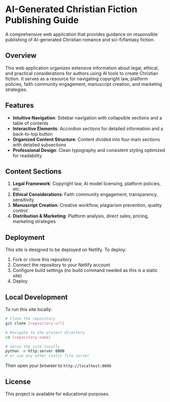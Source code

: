 # AI-Generated Christian Fiction Publishing Guide

A comprehensive web application that provides guidance on responsible publishing of AI-generated Christian romance and sci-fi/fantasy fiction.

## Overview

This web application organizes extensive information about legal, ethical, and practical considerations for authors using AI tools to create Christian fiction. It serves as a resource for navigating copyright law, platform policies, faith community engagement, manuscript creation, and marketing strategies.

## Features

- **Intuitive Navigation**: Sidebar navigation with collapsible sections and a table of contents
- **Interactive Elements**: Accordion sections for detailed information and a back-to-top button
- **Organized Content Structure**: Content divided into four main sections with detailed subsections
- **Professional Design**: Clean typography and consistent styling optimized for readability

## Content Sections

1. **Legal Framework**: Copyright law, AI model licensing, platform policies, etc.
2. **Ethical Considerations**: Faith community engagement, transparency, sensitivity
3. **Manuscript Creation**: Creative workflow, plagiarism prevention, quality control
4. **Distribution & Marketing**: Platform analysis, direct sales, pricing, marketing strategies

## Deployment

This site is designed to be deployed on Netlify. To deploy:

1. Fork or clone this repository
2. Connect the repository to your Netlify account
3. Configure build settings (no build command needed as this is a static site)
4. Deploy

## Local Development

To run this site locally:

```bash
# Clone the repository
git clone [repository-url]

# Navigate to the project directory
cd [repository-name]

# Serve the site locally
python -m http.server 8000
# or use any other static file server
```

Then open your browser to `http://localhost:8000`

## License

This project is available for educational purposes.